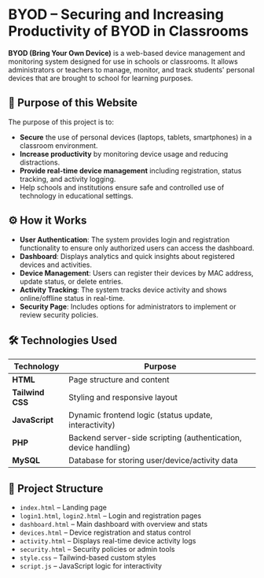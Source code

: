 # BYOD – Securing and Increasing Productivity of BYOD in Classrooms


**BYOD (Bring Your Own Device)** is a web-based device management and monitoring system designed for use in schools or classrooms. It allows administrators or teachers to manage, monitor, and track students' personal devices that are brought to school for learning purposes.

## 🚀 Purpose of this Website

The purpose of this project is to:

- **Secure** the use of personal devices (laptops, tablets, smartphones) in a classroom environment.
- **Increase productivity** by monitoring device usage and reducing distractions.
- **Provide real-time device management** including registration, status tracking, and activity logging.
- Help schools and institutions ensure safe and controlled use of technology in educational settings.

## ⚙️ How it Works

- **User Authentication**: The system provides login and registration functionality to ensure only authorized users can access the dashboard.
- **Dashboard**: Displays analytics and quick insights about registered devices and activities.
- **Device Management**: Users can register their devices by MAC address, update status, or delete entries.
- **Activity Tracking**: The system tracks device activity and shows online/offline status in real-time.
- **Security Page**: Includes options for administrators to implement or review security policies.


## 🛠️ Technologies Used

| Technology | Purpose |
|------------|---------|
| **HTML**   | Page structure and content |
| **Tailwind CSS** | Styling and responsive layout |
| **JavaScript** | Dynamic frontend logic (status update, interactivity) |
| **PHP**    | Backend server-side scripting (authentication, device handling) |
| **MySQL**  | Database for storing user/device/activity data |

## 📂 Project Structure

- `index.html` – Landing page
- `login1.html`, `login2.html` – Login and registration pages
- `dashboard.html` – Main dashboard with overview and stats
- `devices.html` – Device registration and status control
- `activity.html` – Displays real-time device activity logs
- `security.html` – Security policies or admin tools
- `style.css` – Tailwind-based custom styles
- `script.js` – JavaScript logic for interactivity
